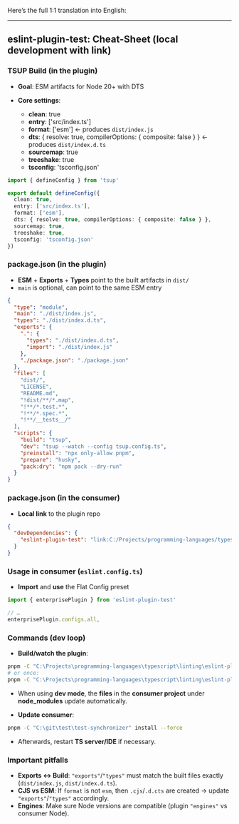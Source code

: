 Here’s the full 1:1 translation into English:

---

## eslint-plugin-test: Cheat-Sheet (local development with link)

### TSUP Build (in the plugin)

* **Goal**: ESM artifacts for Node 20+ with DTS
* **Core settings**:

  * **clean**: true
  * **entry**: \['src/index.ts']
  * **format**: \['esm']  ← produces `dist/index.js`
  * **dts**: { resolve: true, compilerOptions: { composite: false } }  ← produces `dist/index.d.ts`
  * **sourcemap**: true
  * **treeshake**: true
  * **tsconfig**: 'tsconfig.json'

```ts
import { defineConfig } from 'tsup'

export default defineConfig({
  clean: true,
  entry: ['src/index.ts'],
  format: ['esm'],
  dts: { resolve: true, compilerOptions: { composite: false } },
  sourcemap: true,
  treeshake: true,
  tsconfig: 'tsconfig.json'
})
```

### package.json (in the plugin)

* **ESM** + **Exports** + **Types** point to the built artifacts in `dist/`
* `main` is optional, can point to the same ESM entry

```json
{
  "type": "module",
  "main": "./dist/index.js",
  "types": "./dist/index.d.ts",
  "exports": {
    ".": {
      "types": "./dist/index.d.ts",
      "import": "./dist/index.js"
    },
    "./package.json": "./package.json"
  },
  "files": [
    "dist/",
    "LICENSE",
    "README.md",
    "!dist/**/*.map",
    "!**/*.test.*",
    "!**/*.spec.*",
    "!**/__tests__/"
  ],
  "scripts": {
    "build": "tsup",
    "dev": "tsup --watch --config tsup.config.ts",
    "preinstall": "npx only-allow pnpm",
    "prepare": "husky",
    "pack:dry": "npm pack --dry-run"
  }
}
```

### package.json (in the consumer)

* **Local link** to the plugin repo

```json
{
  "devDependencies": {
    "eslint-plugin-test": "link:C:/Projects/programming-languages/typescript/linting/eslint-plugin-test"
  }
}
```

### Usage in consumer (`eslint.config.ts`)

* **Import** and **use** the Flat Config preset

```ts
import { enterprisePlugin } from 'eslint-plugin-test'

// …
enterprisePlugin.configs.all,
```

### Commands (dev loop)

* **Build/watch the plugin**:

```bash
pnpm -C "C:\Projects\programming-languages\typescript\linting\eslint-plugin-test" dev
# or once:
pnpm -C "C:\Projects\programming-languages\typescript\linting\eslint-plugin-test" build
```

* When using **dev mode**, the **files** in the **consumer project** under **node\_modules** update automatically.

* **Update consumer**:

```bash
pnpm -C "C:\git\test\test-synchronizer" install --force
```

* Afterwards, restart **TS server/IDE** if necessary.

### Important pitfalls

* **Exports ↔ Build**: `"exports"`/`"types"` must match the built files exactly (`dist/index.js`, `dist/index.d.ts`).
* **CJS vs ESM**: If `format` is not `esm`, then `.cjs`/`.d.cts` are created → update `"exports"`/`"types"` accordingly.
* **Engines**: Make sure Node versions are compatible (plugin `"engines"` vs consumer Node).
